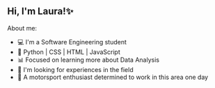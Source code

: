 ## Hi, I'm Laura!✨

About me:
- 💻 I'm a Software Engineering student
- 📝 Python | CSS | HTML | JavaScript
- 📊 Focused on learning more about Data Analysis
- 🎯 I'm looking for experiences in the field
- 🏁 A motorsport enthusiast determined to work in this area one day
